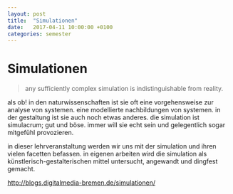 ```yaml
---
layout: post
title:  "Simulationen"
date:   2017-04-11 10:00:00 +0100
categories: semester
---
```


# Simulationen


> any sufficiently complex simulation is indistinguishable from reality.

als ob! in den naturwissenschaften ist sie oft eine vorgehensweise zur analyse von systemen. eine modellierte nachbildungen von systemen. in der gestaltung ist sie auch noch etwas anderes. die simulation ist simulacrum; gut und böse. immer will sie echt sein und gelegentlich sogar mitgefühl provozieren.

in dieser lehrveranstaltung werden wir uns mit der simulation und ihren vielen facetten befassen. in eigenen arbeiten wird die simulation als künstlerisch-gestalterischen mittel untersucht, angewandt und dingfest gemacht.


http://blogs.digitalmedia-bremen.de/simulationen/



